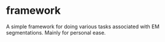 # framework

A simple framework for doing various tasks associated with EM segmentations. Mainly for personal ease. 
